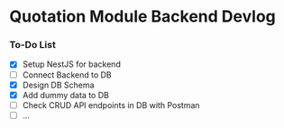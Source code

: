 # Quotation Module Backend Devlog
### To-Do List
- [X]  Setup NestJS for backend
- [ ]  Connect Backend to DB
- [X]  Design DB Schema
- [X]  Add dummy data to DB
- [ ]  Check CRUD API endpoints in DB with Postman
- [ ] <TO BE ADDED>...